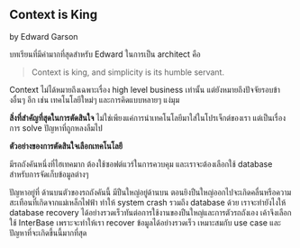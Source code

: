 ## Context is King

by Edward Garson



บทเรียนที่มีค่ามากที่สุดสำหรับ Edward ในการเป็น architect คือ

> Context is king, and simplicity is its humble servant.



Context ไม่ได้หมายถึงเฉพาะเรื่อง high level business เท่านั้น แต่ยังหมายถึงปัจจัยรอบข้างอื่นๆ อีก เช่น เทคโนโลยีใหม่ๆ และการคิดแบบหลายๆ แง่มุม



**สิ่งที่สำคัญที่สุดในการตัดสินใจ** ไม่ใช่เพียงแค่การนำเทคโนโลยีมาใส่ในโปรเจ็กต์ของเรา แต่เป็นเรื่องการ solve ปัญหาที่ถูกหลงลืมไป



**ตัวอย่างของการตัดสินใจเลือกเทคโนโลยี**

มีรถถังคันหนึ่งที่ไฮเทคมาก ต้องใช้ซอฟต์แวร์ในการควบคุม และเราจะต้องเลือกใช้ database สำหรับการจัดเก็บข้อมูลต่างๆ 

ปัญหาอยู่ที่ ด้านบนตัวของรถถังคันนี้ มีปืนใหญ่อยู่ด้านบน ตอนยิงปืนใหญ่ออกไปจะเกิดคลื่นหรือความสะเทือนที่เกิดจากแม่เหล็กไฟฟ้า ทำให้ system crash รวมถึง database ด้วย เราจะทำยังไงให้ database recovery ได้อย่างรวดเร็วทันต่อการใช้งานของปืนใหญ่และการตัวรถถังเอง เค้าจึงเลือกใช้ InterBase เพราะจะทำให้เรา recover ข้อมูลได้อย่างรวดเร็ว เหมาะสมกับ use case และปัญหาที่จะเกิดขึ้นนี้มากที่สุด